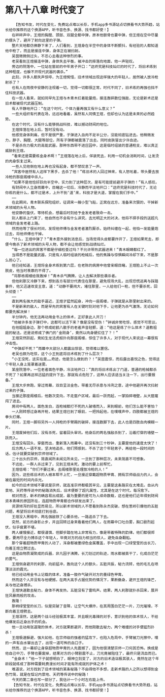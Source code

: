 # 第八十八章 时代变了
        【告知书友，时代在变化，免费站点难以长存，手机app多书源站点切换看书大势所趋，站长给你推荐的这个换源APP，听书音色多、换源、找书都好使！】
       在砰砰声中，王煊的胸膛、颈部、双腿全都中弹，原本他额骨也要中弹，但王煊在空中尽量的摆头了，避开了射向这里的子弹。
       整片天地都仿佛静下来了，人们看到，王煊身在半空中的身体不断颤抖，有经验的人都知道他中枪了，而且是接连中弹，身体正在被扫射。
       吴茵微微侧过头，不忍心去看这种惨烈的事。
       老吴看到王煊接连中弹，身体失去平衡，被冲击的摔落向地面，他一声轻叹。
       旁边的院落中，一位站在窗前的中年男子开口：“这终究是科技灿烂的时代了，将旧术练到这种程度，也躲不开现代武器的袭杀。”
       此刻，许多人都失声惊呼，为王煊惋惜，旧术领域出现这样强大的年轻人，居然被人放冷枪射杀了？
       也有人在雨夜中安静的注视着一切，觉得一切都很正常，时代不同了，旧术练的再强也挡不住科技武器。
       在一些人看来，就如同早先王煊与木青木扛着能量炮，接连轰碎数位强敌，无论是新术还是旧术都被现代武器压制。
       有人平静地开口：“在这个时代，个体力量再强又有什么意义？”
       一些大组织有代表在场，远远地看着，虽然有人同情王煊，但却也认为这是未来的必然趋势。
       在这个时代，没有什么能够挑战科技，难以撼动财阀的地位。
       王煊摔落在地上后，暂时没有动。
       他感觉身体刺痛，但不是很严重，子弹进入血肉不足半公分，没能彻底钻进去。他稍微发力，脖子、胸膛、大腿等部位，所有子弹都被震落了出去，同时皮肤冒出少许血迹。
       不是杀伤力极大的高能武器，那种东西带不进庄园中，这是临时组装的普通枪支，难以真正威胁到王煊。
       “看来还是需要练金身术啊！”王煊落在地上后，佯装死去，利用一切机会消耗时间，让发烫的肉身恢复过来。
       一些人见他倒在地上再也没有起身，都不禁叹息了一声。
       “宾客中居然有人这样下黑手，去杀了他！”练旧术的人回过神来，有人怒吼着，带头要去放冷枪的那座阁楼中杀人。
       “如果不是他恰好跃向半空中，实力到了这种层次，是有可能提前避开子弹的！”有人感叹。
       有财阀中人立身雨幕中，目睹这一切后，冷静而平淡地开口：“这终究是科技时代了，无论你练的是什么，都不过是术，上升不到‘道’来，科技才是大道，掌握在我们手中。”
       ……
       在此期间，青木联系探险组织，征调来一艘小型飞船，正窝在远方，准备来次狠的，干掉新术领域的头号人物。
       他安静的蛰伏，等待机会，想最后时刻给予金发老者致命一击。
       别人都杀上门来了，他自然也不会有什么讲究，去光明正大的对决，他将不择手段的送超凡领域的金发老者上路。
       然而他等了很长时间，发现他师傅与金发老者激烈厮杀，始终纠缠在一起，他怕一发能量炮过去，将他师傅也干掉。
       “什么，王煊中弹了？”青木意外接到消息后，当场觉得头皮都要炸开了，王煊如果死去，即便今晚杀了新术领域的头号人物，都不会让他感觉到战绩灿烂。
       “每一位进出的宾客不都是仔细检查过吗？不允许带热武器进来！”青木眼睛都红了。
       当得悉不是能量武器，只是有人临时组装的枪械后，他的焦躁与惊惧瞬间冷却下来，不是那么担心了。
       他已经知道，王煊将金身术练到第六层，在老陈的病房中他曾亲眼目睹，王煊脸上不止一次脱皮，他当时羡慕的不得了。
       “将那栋阁楼给我轰掉！”青木杀气腾腾，让人去解决那些袭杀者。
       但他刹那又冷静下来，想到各方有部分代表住在那里，避免现场大乱，出现恐慌逃离与踩踏事件，他又迅速改变主意，道：“动静不要闹大，堵住那里，一人给他们一枪，但不要杀死，回头彻查！”
       ……
       直到两名强大的敌手逼近，王煊才猛然起身，冲向一座阁楼，子弹就是从那里射出来的。
       不是新来的敌人，而是早先的宾客有人在关键时刻对他下手，让他更为杀气激荡，无论如何都要先解决掉！
       半分钟内，他无法再动用金书上的体术，正好拿此人开刀！
       “他被许多发子弹打中，这都可以活下来？像是没有受伤！”钟诚非常吃惊，感觉不可思议。
       在他姐姐身边，那个修成蛇鹤八散手的老者声音轻颤，道：“他这是练了什么体术？道教祖庭的秘法，还是说修成了佛门的‘金刚身’，竟然以肉身硬扛住了？！”
       王煊突然跃起，竟如生龙活虎般扑向那座阁楼，惊住了许多人，对于现代人来说这一幕很有冲击性。
       “中弹却不死？”雨幕中大部分人都露出惊容，觉得难以置信。
       老吴也颇为吃惊，这个小王到底将旧术练到了什么层次？
       “小王没死，这实在是……奇迹，他是怎么做到的？！”吴茵震惊，而后露出喜悦之色，觉得这个年轻人身上笼罩着迷雾。
       某座院落中，一位老者面色平静，冷淡地开口：“真的将旧术练出了门道，普通的枪械都杀不死了？如果再这样迅猛的提升下去，那就有点危险了，这种人应该适当关注一下，出行要报备。”
       王煊大步奔跑，穿过雨幕，双目呈淡金色，带着无尽杀意与冷冽之意，途中他避开再次扫射过来的子弹。
       当接近那座阁楼后，他数次变向，不走窗户区域，最后一跃而起，一掌拍碎墙壁，从大窟窿闯了进去。
       房间中有两人，面色发白，连枪械都打不死的人破墙而入，来到眼前，他们怎么能不害怕？
       一人刚转想过身再开枪，结果王煊已到了眼前，一把拎起他，在噗噗声中，四肢都被王煊的拳头打爆。
       同时，王煊一脚将另外一人持枪的手臂踢的破碎，接连数脚下去，此人也是四肢血肉模糊一片。
       王煊废掉他们后，没有杀死，留着回头审讯。他身后的两名强敌杀到了，沿着打穿的墙壁一跃而入。
       王煊没有回头，穿窗而出，重新落入雨幕中。还没有到三十秒钟，主要是他的速度太快了！
       后方两人一语不发，坚决地追杀，他们预感到，不杀了这个年轻男子，再给他一段时间的话，估计就要突破到宗师领域了。
       二十出头的宗师，简直闻所未闻见所未见，一旦到了那种层次，未来简直不可想象。
       不远处，一群人杀过来了，见到王煊未死，激动的要上前帮忙。
       王煊低喝：“你们不要过来，去阁楼那里处理放冷枪的人！”
       因为，这些练旧术的人根本帮不上忙，一旦接近穿戴超物质甲胄、拥有宗师级战力的人，会被在最短的时间内杀光。
       如今的旧术领域不要说是宗师，就连准宗师都极其罕见，主要是这条路实在太难走。自从内景地、天药等传说中的秘路消失后，旧术便断了超凡属性，尤其是在这个时代，每况愈下。
       相对而言，新术的确容易出成就，最为重要的是可为人续命数载，这也是他们近年得到财阀资本青睐的原因所在，连超物质甲胄都合作研发出来了。
       资源倾泻的好处显而易见，所以新术领域的人不愿看到陈永杰突破，想在葱岭引爆他的五脏问题，希望将旧术彻底打到谷底。
       王煊没入黑暗中，两名强敌铁了心要杀他，一路追杀了下去。
       突然，前方的身影止步，并且回转过身来看着他们两人，在雨幕中口吐白雾，胸口剧烈起伏，似乎疲累不堪。
       两人缓慢接近，都很谨慎，但脚步踏在地上非常有力，像是带着特殊的韵律。他们都很郑重，要用尽全力搏杀这个年轻人，毕竟对方的战力相当的惊人，避免自身翻船。
       那个穿着超物质甲胄的人动了，浑身都被墨绿色金属覆盖，手中出现一口绿莹莹的出长刀，向着王煊立劈过去。
       这是由物质凝聚成的兵器，非凡因子沸腾，长刀划过的轨迹，雨水都被蒸干了，化成白茫茫的雾气。
       王煊侧身避开的刹那，向前猛冲，轰向这个人的额头，五脏共振，秘力流转，他的毛孔在喷薄淡淡的霞光。
       他已经动用金书上记载的体术，准备一鼓作气破开对方的墨绿色甲胄。
       然而这个人并没有与他硬撼，在两大高手占据优势的情况下，果断撤身，避开王煊的锋芒，未与他近身搏杀。
       王煊快速散去秘力，身体不再发热，五脏没有了雷鸣声。结果，两人刹那就扑杀回来，展开狂风暴雨般的攻击。
       轰隆！
       那柄绿莹莹的长刀，似是突破了音障，让空气大爆炸，在其周围白茫茫一片，刀光璀璨，不断向着王煊劈去。
       王煊凛然，这是两个战斗经验极其丰富，并且眼光毒辣的对手，意识到他的体术惊人，不给他爆发后近身出手的机会。
       他一旦动用张道陵的体术，对方就果断避开，而他刚散去秘力，两个难缠的对手便猛烈扑杀！
       王煊极速躲避，强大如他，在宗师级的强者的猛攻下，也陷入危局中，手臂被刀光擦中，噗的一声有血水窜出去了，出现一道可怖的血口子。
       然而，这一幕却让身穿超物质甲胄的人先震撼了，因为他很清楚宗师一刀何其恐怖。换成是他自己中刀，手臂也要废掉，结果对方的小臂剧震不止，刀光竟被阻住了，最终只是流血而已。
       “金身术！”他一下子就想明白了，眼神立刻变了，对方的旧术造诣极其骇人，竟然在这个年龄段就练成了那种需要耗费漫长时间才能有所成就的护体之术！
       难道说，对方找到了旧术领域的某条秘路？不由得他不多想，走新术路的人之所以想得到金色竹简，就是在惦记内景地、天药等传说中的秘路！
       今天的第二章也写一部分了，我估计一个小时左右能上传。
       【告知书友，时代在变化，免费站点难以长存，手机app多书源站点切换看书大势所趋，站长给你推荐的这个换源APP，听书音色多、换源、找书都好使！】